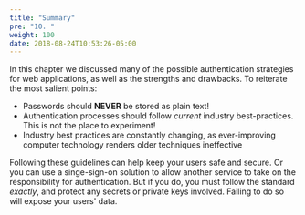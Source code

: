 ```yaml
---
title: "Summary"
pre: "10. "
weight: 100
date: 2018-08-24T10:53:26-05:00
---
```


In this chapter we discussed many of the possible authentication strategies for web applications, as well as the strengths and drawbacks.  To reiterate the most salient points:

* Passwords should **NEVER** be stored as plain text!
* Authentication processes should follow _current_ industry best-practices.  This is not the place to experiment!
* Industry best practices are constantly changing, as ever-improving computer technology renders older techniques ineffective

Following these guidelines can help keep your users safe and secure.  Or you can use a singe-sign-on solution to allow another service to take on the responsibility for authentication.  But if you do, you must follow the standard _exactly_, and protect any secrets or private keys involved.  Failing to do so will expose your users' data.